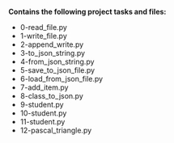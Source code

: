__Contains the following project tasks and files:__  
* 0-read_file.py  
* 1-write_file.py  
* 2-append_write.py  
* 3-to_json_string.py  
* 4-from_json_string.py  
* 5-save_to_json_file.py  
* 6-load_from_json_file.py  
* 7-add_item.py  
* 8-class_to_json.py  
* 9-student.py  
* 10-student.py  
* 11-student.py  
* 12-pascal_triangle.py  
